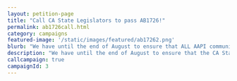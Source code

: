 ```yaml
---
layout: petition-page
title: "Call CA State Legislators to pass AB1726!"
permalink: ab1726call.html
category: campaigns
featured-image: '/static/images/featured/ab17262.png'
blurb: "We have until the end of August to ensure that ALL AAPI communities are visible. #AllCaliforniansCount"
description: "We have until the end of August to ensure that the CA State Legislature approves the bill to get onto the Governor's desk."
callcampaign: true
campaignId: 3
---
```

<link href='https://actionnetwork.org/css/style-embed-whitelabel.css' rel='stylesheet' type='text/css' /><script>window.yepnope || document.write('<script src="https://actionnetwork.org/includes/js/yepnope154-min.js"><\/script>');</script><script src='https://actionnetwork.org/widgets/v2/petition/ca-state-legislature-pass-ab-1726-so-that-all-aapi-communities-are-visible?format=js&source=widget&style=full'></script><div id='can-petition-area-ca-state-legislature-pass-ab-1726-so-that-all-aapi-communities-are-visible' style='width: 100%'><!-- this div is the target for our HTML insertion --></div>
<script>
      $(document).ready(function() {
        $('#can-petition-area-ca-state-legislature-pass-ab-1726-so-that-all-aapi-communities-are-visible').on('can_embed_loaded', function() {
            document.getElementsByName("commit")[0].value = "Call Now";
            $(".action_sidebar h4").text("Take Action");
            var str = document.getElementsByClassName("action_status_running_total")[0].innerHTML;
            var txt = str.replace("Signatures Collected", "Calls Completed");
              document.getElementsByClassName("action_status_running_total")[0].innerHTML = txt;
          });
      });
</script>